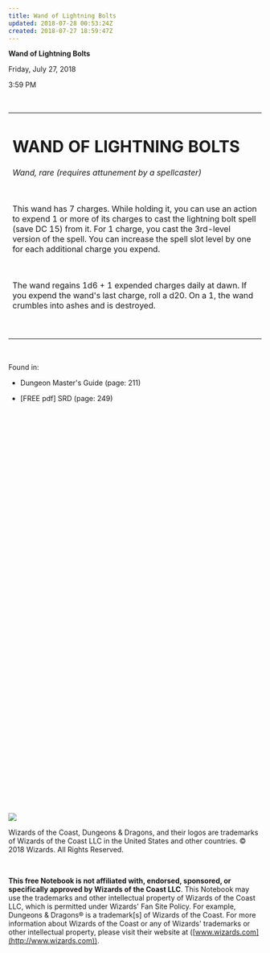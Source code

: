 ```yaml
---
title: Wand of Lightning Bolts
updated: 2018-07-28 00:53:24Z
created: 2018-07-27 18:59:47Z
---
```


**Wand of Lightning Bolts**

Friday, July 27, 2018

3:59 PM

 

<table><tbody><tr class="odd"><td><h1 id="wand-of-lightning-bolts"><strong>WAND OF LIGHTNING BOLTS</strong></h1><p><em>Wand, rare (requires attunement by a spellcaster)</em></p><p> </p><p>This wand has 7 charges. While holding it, you can use an action to expend 1 or more of its charges to cast the lightning bolt spell (save DC 15) from it. For 1 charge, you cast the 3rd-level version of the spell. You can increase the spell slot level by one for each additional charge you expend.</p><p> </p><p>The wand regains 1d6 + 1 expended charges daily at dawn. If you expend the wand's last charge, roll a d20. On a 1, the wand crumbles into ashes and is destroyed.</p><p> </p></td></tr></tbody></table>

 

Found in:

-   Dungeon Master's Guide (page: 211)

-   \[FREE pdf\] SRD (page: 249)

##  

 

 

 

 

 

 

 

 

 

 

 

 

 

 

 

 

 

 

 

 

 

 

 

 

![](tmp\media\image1.png)

Wizards of the Coast, Dungeons & Dragons, and their logos are trademarks of Wizards of the Coast LLC in the United States and other countries. © 2018 Wizards. All Rights Reserved.

 

**This free Notebook is not affiliated with, endorsed, sponsored, or specifically approved by Wizards of the Coast LLC**. This Notebook may use the trademarks and other intellectual property of Wizards of the Coast LLC, which is permitted under Wizards' Fan Site Policy. For example, Dungeons & Dragons® is a trademark\[s\] of Wizards of the Coast. For more information about Wizards of the Coast or any of Wizards' trademarks or other intellectual property, please visit their website at ([www.wizards.com](http://www.wizards.com)).

